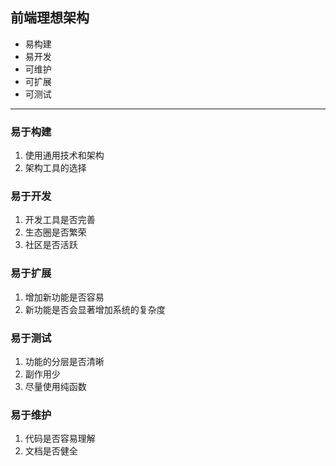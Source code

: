 ## 前端理想架构

- 易构建
- 易开发
- 可维护
- 可扩展
- 可测试

---

### 易于构建

1. 使用通用技术和架构
2. 架构工具的选择

### 易于开发

1. 开发工具是否完善
2. 生态圈是否繁荣
3. 社区是否活跃

### 易于扩展

1. 增加新功能是否容易
2. 新功能是否会显著增加系统的复杂度

### 易于测试

1. 功能的分层是否清晰
2. 副作用少
3. 尽量使用纯函数

### 易于维护

1. 代码是否容易理解
2. 文档是否健全
